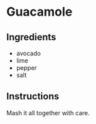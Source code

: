 # Guacamole
## Ingredients
* avocado
* lime
* pepper
* salt
## Instructions
Mash it all together with care.
